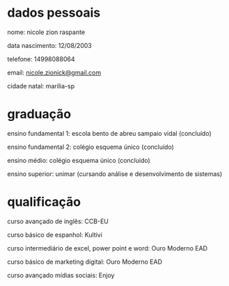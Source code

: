 # dados pessoais 

 nome: nicole zion raspante


  data nascimento: 12/08/2003


  telefone: 14998088064


  email: nicole.zionick@gmail.com


  cidade natal: marília-sp


# graduação

  ensino fundamental 1: escola bento de abreu sampaio vidal (concluído)


  ensino fundamental 2: colégio esquema único (concluído)


  ensino médio: colégio esquema único (concluído)


  ensino superior: unimar (cursando análise e desenvolvimento de sistemas)




# qualificação

  curso avançado de inglês: CCB-EU


  curso básico de espanhol: Kultivi


  curso intermediário de excel, power point e word: Ouro Moderno EAD


  curso básico de marketing digital: Ouro Moderno EAD


  curso avançado mídias sociais: Enjoy




